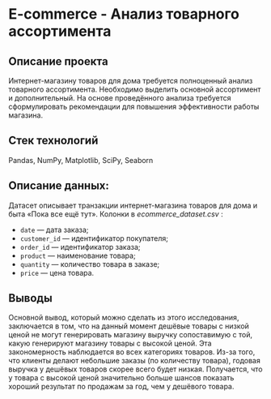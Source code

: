 # E-commerce - Анализ товарного ассортимента
 
## Описание проекта
Интернет-магазину товаров для дома требуется полноценный анализ товарного ассортимента. Необходимо выделить основной ассортимент и дополнительный. На основе проведённого анализа требуется сформулировать рекомендации для повышения эффективности работы магазина.

## Cтек технологий
Pandas, NumPy, Matplotlib, SciPy, Seaborn
 
## Описание данных:
Датасет описывает транзакции интернет-магазина товаров для дома и быта «Пока все ещё тут».
Колонки в  *ecommerce_dataset.csv* :
- `date` — дата заказа;
- `customer_id` — идентификатор покупателя;
- `order_id` — идентификатор заказа;
- `product` — наименование товара;
- `quantity` — количество товара в заказе;
- `price` — цена товара.
 
 ## Выводы  
Основной вывод, который можно сделать из этого исследования, заключается в том, что на данный момент дешёвые товары с низкой ценой не могут генерировать магазину выручку сопоставимую с той, какую генерируют магазину товары с высокой ценой. Эта закономерность наблюдается во всех категориях товаров. Из-за того, что клиенты делают небольшие заказы (по количеству товара), годовая выручка у дешёвых товаров скорее всего будет низкая. Получается, что у товара с высокой ценой значительно больше шансов показать хороший результат по продажам за год, чем у дешёвого товара.
